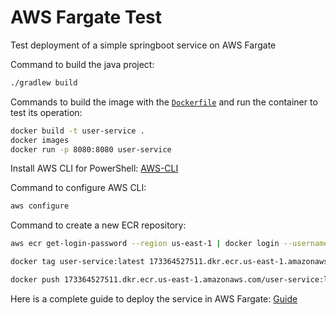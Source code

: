 # AWS Fargate Test

Test deployment of a simple springboot service on AWS Fargate

Command to build the java project:
```bash
./gradlew build
```

Commands to build the image with the [`Dockerfile`](https://github.com/felipevcc/aws-fargate-test/blob/main/user-service/Dockerfile) and run the container to test its operation:

```bash
docker build -t user-service .
docker images
docker run -p 8080:8080 user-service
```

Install AWS CLI for PowerShell: [AWS-CLI](https://aws.amazon.com/es/cli/)

Command to configure AWS CLI:

```bash
aws configure
```

Command to create a new ECR repository:

```bash
aws ecr get-login-password --region us-east-1 | docker login --username AWS --password-stdin 173364527511.dkr.ecr.us-east-1.amazonaws.com

docker tag user-service:latest 173364527511.dkr.ecr.us-east-1.amazonaws.com/user-service:latest

docker push 173364527511.dkr.ecr.us-east-1.amazonaws.com/user-service:latest
```

Here is a complete guide to deploy the service in AWS Fargate: [Guide](https://drive.google.com/file/d/1O3taCwQlVrPi3-F7cn9NKeQsUjZf9c_V/view?usp=sharing)
